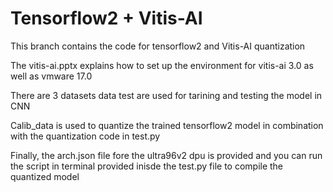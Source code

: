 # Tensorflow2 + Vitis-AI 
This branch contains the code for tensorflow2 and Vitis-AI quantization

The vitis-ai.pptx explains how to set up the environment for vitis-ai 3.0 as well as vmware 17.0

There are 3 datasets data test are used for tarining and testing the model in CNN

Calib_data is used to quantize the trained tensorflow2 model in combination with the quantization code in test.py

Finally, the arch.json file fore the ultra96v2 dpu is provided and you can run the script in terminal provided inisde the test.py file to compile the quantized model

